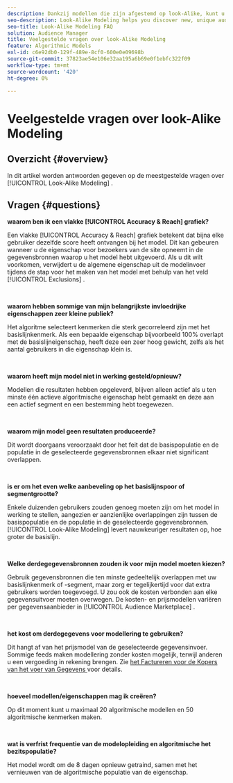 ```yaml
---
description: Dankzij modellen die zijn afgestemd op look-Alike, kunt u nieuwe, unieke doelgroepen ontdekken via geautomatiseerde gegevensanalyse. In dit artikel worden antwoorden gegeven op de meest gestelde vragen.
seo-description: Look-Alike Modeling helps you discover new, unique audiences through automated data analysis. This article provides answers to the most frequently asked questions.
seo-title: Look-Alike Modeling FAQ
solution: Audience Manager
title: Veelgestelde vragen over look-Alike Modeling
feature: Algorithmic Models
exl-id: c6e92db0-129f-489e-8cf0-600e0e09698b
source-git-commit: 37823ae54e106e32aa195a6b69e0f1ebfc322f09
workflow-type: tm+mt
source-wordcount: '420'
ht-degree: 0%

---
```


# Veelgestelde vragen over look-Alike Modeling

## Overzicht {#overview}

In dit artikel worden antwoorden gegeven op de meestgestelde vragen over [!UICONTROL Look-Alike Modeling] .

## Vragen {#questions}

**waarom ben ik een vlakke [!UICONTROL Accuracy & Reach] grafiek?**

Een vlakke [!UICONTROL Accuracy & Reach] grafiek betekent dat bijna elke gebruiker dezelfde score heeft ontvangen bij het model. Dit kan gebeuren wanneer u de eigenschap voor bezoekers van de site opneemt in de gegevensbronnen waarop u het model hebt uitgevoerd. Als u dit wilt voorkomen, verwijdert u de algemene eigenschap uit de modelinvoer tijdens de stap voor het maken van het model met behulp van het veld [!UICONTROL Exclusions] .

 

**waarom hebben sommige van mijn belangrijkste invloedrijke eigenschappen zeer kleine publiek?**

Het algoritme selecteert kenmerken die sterk gecorreleerd zijn met het basislijnkenmerk. Als een bepaalde eigenschap bijvoorbeeld 100% overlapt met de basislijneigenschap, heeft deze een zeer hoog gewicht, zelfs als het aantal gebruikers in die eigenschap klein is.

 

**waarom heeft mijn model niet in werking gesteld/opnieuw?**

Modellen die resultaten hebben opgeleverd, blijven alleen actief als u ten minste één actieve algoritmische eigenschap hebt gemaakt en deze aan een actief segment en een bestemming hebt toegewezen.

 

**waarom mijn model geen resultaten produceerde?**

Dit wordt doorgaans veroorzaakt door het feit dat de basispopulatie en de populatie in de geselecteerde gegevensbronnen elkaar niet significant overlappen.

 

**is er om het even welke aanbeveling op het basislijnspoor of segmentgrootte?**

Enkele duizenden gebruikers zouden genoeg moeten zijn om het model in werking te stellen, aangezien er aanzienlijke overlappingen zijn tussen de basispopulatie en de populatie in de geselecteerde gegevensbronnen. [!UICONTROL Look-Alike Modeling] levert nauwkeuriger resultaten op, hoe groter de basislijn.

 

**Welke derdegegevensbronnen zouden ik voor mijn model moeten kiezen?**

Gebruik gegevensbronnen die ten minste gedeeltelijk overlappen met uw basislijnkenmerk of -segment, maar zorg er tegelijkertijd voor dat extra gebruikers worden toegevoegd. U zou ook de kosten verbonden aan elke gegevensuitvoer moeten overwegen. De kosten- en prijsmodellen variëren per gegevensaanbieder in [!UICONTROL Audience Marketplace] .

 

**het kost om derdegegevens voor modellering te gebruiken?**

Dit hangt af van het prijsmodel van de geselecteerde gegevensinvoer. Sommige feeds maken modellering zonder kosten mogelijk, terwijl anderen u een vergoeding in rekening brengen. Zie [ het Factureren voor de Kopers van het voer van Gegevens ](../features/audience-marketplace/marketplace-data-buyers/marketplace-buyer-billing.md) voor details.

 

**hoeveel modellen/eigenschappen mag ik creëren?**

Op dit moment kunt u maximaal 20 algoritmische modellen en 50 algoritmische kenmerken maken.

 

**wat is verfrist frequentie van de modelopleiding en algoritmische het bezitspopulatie?**

Het model wordt om de 8 dagen opnieuw getraind, samen met het vernieuwen van de algoritmische populatie van de eigenschap.
